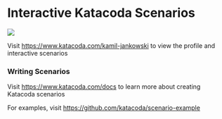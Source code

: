 # Interactive Katacoda Scenarios

[![](http://shields.katacoda.com/katacoda/kamil-jankowski/count.svg)](https://www.katacoda.com/kamil-jankowski "Get your profile on Katacoda.com")

Visit https://www.katacoda.com/kamil-jankowski to view the profile and interactive scenarios

### Writing Scenarios
Visit https://www.katacoda.com/docs to learn more about creating Katacoda scenarios

For examples, visit https://github.com/katacoda/scenario-example
